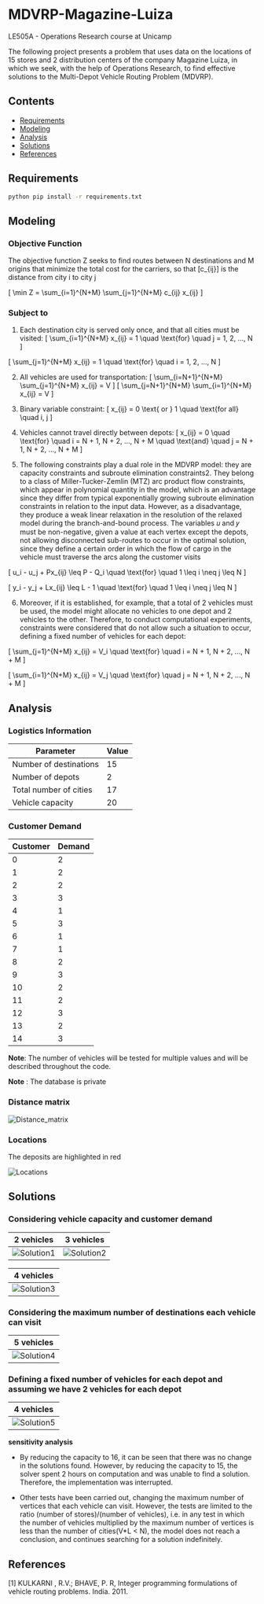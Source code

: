 # MDVRP-Magazine-Luiza

LE505A - Operations Research course at Unicamp

The following project presents a problem that uses data on the locations of 15 stores and 2 distribution centers of the company Magazine Luiza, in which we seek, with the help of Operations Research, to find effective solutions to the Multi-Depot Vehicle Routing Problem (MDVRP).

## Contents
- [Requirements](#Requirements)
- [Modeling](#Modeling)       
- [Analysis](#Analysis)
- [Solutions](#Solutions)
- [References](#References)

## Requirements

```bash
python pip install -r requirements.txt
```
## Modeling

### Objective Function

 The objective function Z seeks to find routes between N destinations and M origins that minimize the total cost for the carriers, so that \[c_{ij}\] is the distance from city i to city j

\[ \min Z = \sum_{i=1}^{N+M} \sum_{j=1}^{N+M} c_{ij} x_{ij} \]

### Subject to

1. Each destination city is served only once, and that all cities must be visited:
\[ \sum_{i=1}^{N+M} x_{ij} = 1 \quad \text{for} \quad j = 1, 2, ..., N \] 

\[ \sum_{j=1}^{N+M} x_{ij} = 1 \quad \text{for} \quad i = 1, 2, ..., N \]

2. All vehicles are used for transportation:
\[ \sum_{i=N+1}^{N+M} \sum_{j=1}^{N+M} x_{ij} = V \]
\[ \sum_{j=N+1}^{N+M} \sum_{i=1}^{N+M} x_{ij} = V \]

3. Binary variable constraint:
\[ x_{ij} = 0 \text{ or } 1 \quad \text{for all} \quad i, j \]

4. Vehicles cannot travel directly between depots:
\[ x_{ij} = 0 \quad \text{for} \quad i = N + 1, N + 2, ..., N + M \quad \text{and} \quad j = N + 1, N + 2, ..., N + M \]

5. The following constraints play a dual role in the MDVRP model: they are capacity constraints and subroute elimination constraints2. They belong to a class of Miller-Tucker-Zemlin (MTZ) arc product flow constraints, which appear in polynomial quantity in the model, which is an advantage since they differ from typical exponentially growing subroute elimination constraints in relation to the input data. However, as a disadvantage, they produce a weak linear relaxation in the resolution of the relaxed model during the branch-and-bound process. The variables 𝑢 and 𝑦 must be non-negative, given a value at each vertex except the depots, not allowing disconnected sub-routes to occur in the optimal solution, since they define a certain order in which the flow of cargo in the vehicle must traverse the arcs along the customer visits

\[ u_i - u_j + Px_{ij} \leq P - Q_i \quad \text{for} \quad 1 \leq i \neq j \leq N \]

\[ y_i - y_j + Lx_{ij} \leq L - 1 \quad \text{for} \quad 1 \leq i \neq j \leq N \]

6. Moreover, if it is established, for example, that a total of 2 vehicles must be used, the model might allocate no vehicles to one depot and 2 vehicles to the other. Therefore, to conduct computational experiments, constraints were considered that do not allow such a situation to occur, defining a fixed number of vehicles for each depot:

\[ \sum_{j=1}^{N+M} x_{ij} = V_i \quad \text{for} \quad i = N + 1, N + 2, ..., N + M \]

\[ \sum_{i=1}^{N+M} x_{ij} = V_j \quad \text{for} \quad j = N + 1, N + 2, ..., N + M \]


## Analysis

### Logistics Information

| Parameter                     | Value |
|-------------------------------|-------|
| Number of destinations        | 15    |
| Number of depots              | 2     |
| Total number of cities        | 17    |
| Vehicle capacity              | 20    |

### Customer Demand

| Customer | Demand |
|----------|--------|
| 0        | 2      |
| 1        | 2      |
| 2        | 2      |
| 3        | 3      |
| 4        | 1      |
| 5        | 3      |
| 6        | 1      |
| 7        | 1      |
| 8        | 2      |
| 9        | 3      |
| 10       | 2      |
| 11       | 2      |
| 12       | 3      |
| 13       | 2      |
| 14       | 3      |

**Note**: The number of vehicles will be tested for multiple values and will be described throughout the code.

**Note** : The database is private

### Distance matrix

![Distance_matrix](Assets/distance_matrix.png)

### Locations

The deposits are highlighted in red

![Locations](Assets/locations.png)

## Solutions

### Considering vehicle capacity and customer demand

| 2 vehicles                               | 3 vehicles                               |
|------------------------------------------|------------------------------------------|
| ![Solution1](Assets/2_vehicles_cap.png)  | ![Solution2](Assets/3_vehicles_cap.png)  |

|                   4 vehicles                      |
|:---------------------------------------------:|
| ![Solution3](Assets/4_vehicles_cap.png)       |

### Considering the maximum number of destinations each vehicle can visit

|                   5 vehicles                      |
|:---------------------------------------------:|
| ![Solution4](Assets/5_vehicles_dest.png)      |

### Defining a fixed number of vehicles for each depot and assuming we have 2 vehicles for each depot


|                   4 vehicles                      |
|:---------------------------------------------:|
| ![Solution5](Assets/4_vehicles_fix.png)       | 


**sensitivity analysis**

- By reducing the capacity to 16, it can be seen that there was no change in the solutions found. However, by reducing the capacity to 15, the solver spent 2 hours on computation and was unable to find a solution. Therefore, the implementation was interrupted.

- Other tests have been carried out, changing the maximum number of vertices that each vehicle can visit. However, the tests are limited to the ratio (number of stores)/(number of vehicles), i.e. in any test in which the number of vehicles multiplied by the maximum number of vertices is less than the number of cities(V*L < N), the model does not reach a conclusion, and continues searching for a solution indefinitely.

## References
[1] KULKARNI , R.V.; BHAVE, P. R, Integer programming formulations of
vehicle routing problems. India. 2011.
